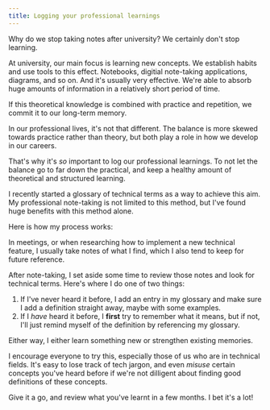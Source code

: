 ```yaml
---
title: Logging your professional learnings
---
```


Why do we stop taking notes after university? We certainly don't stop learning.

At university, our main focus is learning new concepts. We establish habits and
use tools to this effect. Notebooks, digitial note-taking applications,
diagrams, and so on. And it's usually very effective. We're able to absorb huge
amounts of information in a relatively short period of time.

If this theoretical knowledge is combined with practice and repetition, we
commit it to our long-term memory. 

In our professional lives, it's not that different. The balance is more skewed
towards practice rather than theory, but both play a role in how we develop in
our careers.

That's why it's _so_ important to log our professional learnings. To not let
the balance go to far down the practical, and keep a healthy amount of
theoretical and structured learning.

I recently started a glossary of technical terms as a way to achieve this aim.
My professional note-taking is not limited to this method, but I've found huge
benefits with this method alone.

Here is how my process works:

In meetings, or when researching how to implement a new technical feature, I
usually take notes of what I find, which I also tend to keep for future
reference.

After note-taking, I set aside some time to review those notes and look for
technical terms. Here's where I do one of two things:

1. If I've never heard it before, I add an entry in my glossary and make sure I
   add a definition straight away, maybe with some examples.
2. If I _have_ heard it before, I **first** try to remember what it means, but
   if not, I'll just remind myself of the definition by referencing my
   glossary.

Either way, I either learn something new or strengthen existing memories.

I encourage everyone to try this, especially those of us who are in technical
fields. It's easy to lose track of tech jargon, and even _misuse_ certain
concepts you've heard before if we're not dilligent about finding good
definitions of these concepts.

Give it a go, and review what you've learnt in a few months. I bet it's a lot!
